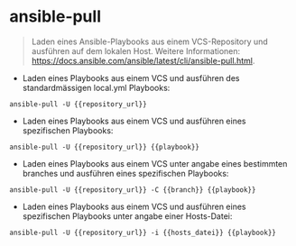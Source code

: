 # ansible-pull

> Laden eines Ansible-Playbooks aus einem VCS-Repository und ausführen auf dem lokalen Host.
> Weitere Informationen: <https://docs.ansible.com/ansible/latest/cli/ansible-pull.html>.

- Laden eines Playbooks aus einem VCS und ausführen des standardmässigen local.yml Playbooks:

`ansible-pull -U {{repository_url}}`

- Laden eines Playbooks aus einem VCS und ausführen eines spezifischen Playbooks:

`ansible-pull -U {{repository_url}} {{playbook}}`

- Laden eines Playbooks aus einem VCS unter angabe eines bestimmten branches und ausführen eines spezifischen Playbooks:

`ansible-pull -U {{repository_url}} -C {{branch}} {{playbook}}`

- Laden eines Playbooks aus einem VCS und ausführen eines spezifischen Playbooks unter angabe einer Hosts-Datei:

`ansible-pull -U {{repository_url}} -i {{hosts_datei}} {{playbook}}`
